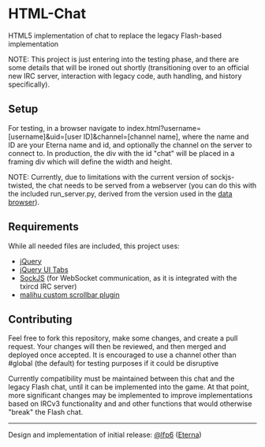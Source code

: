 # HTML-Chat
HTML5 implementation of chat to replace the legacy Flash-based implementation

NOTE: This project is just entering into the testing phase, and there are some details that will be ironed out shortly (transitioning over to an official new IRC server, interaction with legacy code, auth handling, and history specifically). 

## Setup
For testing, in a browser navigate to index.html?username=[username]&uid=[user ID]&channel=[channel name], where the name and ID are your Eterna name and id, and optionally the channel on the server to connect to. In production, the div with the id "chat" will be placed in a framing div which will define the width and height.

NOTE: Currently, due to limitations with the current version of sockjs-twisted, the chat needs to be served from a webserver (you can do this with the included run_server.py, derived from the version used in the [data browser](https://github.com/EteRNAgame/data-browser/blob/master/run_server.py)).

## Requirements
While all needed files are included, this project uses:
* [jQuery](http://jquery.com/)
* [jQuery UI Tabs](http://jqueryui.com/tabs/)
* [SockJS](http://sockjs.org) (for WebSocket communication, as it is integrated with the txircd IRC server)
* [malihu custom scrollbar plugin](http://manos.malihu.gr/jquery-custom-content-scroller)

## Contributing
Feel free to fork this repository, make some changes, and create a pull request. Your changes will then be reviewed, and then merged and deployed once accepted. It is encouraged to use a channel other than #global (the default) for testing purposes if it could be disruptive

Currently compatibility must be maintained between this chat and the legacy Flash chat, until it can be implemented into the game. At that point, more significant changes may be implemented to improve implementations based on IRCv3 functionality and and other functions that would otherwise "break" the Flash chat.

-----------------------------------------

Design and implementation of initial release: [@lfp6](https://github.com/LFP6) ([Eterna](http://www.eternagame.org/web/player/48290/))
